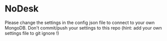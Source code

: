 # NoDesk
Please change the settings in the config json file to connect to your own MongoDB.
Don't commit/push your settings to this repo (hint: add your own settings file to git ignore !)
